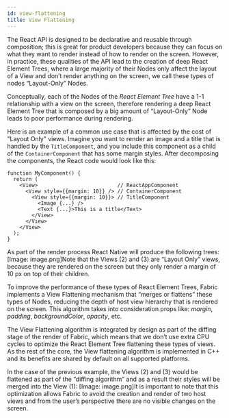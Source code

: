 ```yaml
---
id: view-flattening
title: View Flattening
---
```


The React API is designed to be declarative and reusable through composition; this is great for product developers because they can focus on what they want to render instead of how to render on the screen. However, in practice, these qualities of the API lead to the creation of deep React Element Trees, where a large majority of their Nodes only affect the layout of a View and don’t render anything on the screen, we call these types of nodes “Layout-Only” Nodes.

Conceptually, each of the Nodes of the _React Element Tree_ have a 1-1 relationship with a view on the screen, therefore rendering a deep React Element Tree that is composed by a big amount of “Layout-Only” Node leads to poor performance during rendering.

Here is an example of a common use case that is affected by the cost of "Layout Only" views. Imagine you want to render an image and a title that is handled by the `TitleComponent`, and you include this component as a child of the `ContainerComponent` that has some margin styles. After decomposing the components, the React code would look like this:

```
function MyComponent() {
  return (
    <View>                          // ReactAppComponent
      <View style={{margin: 10}} /> // ContainerComponent
        <View style={{margin: 10}}> // TitleComponent
          <Image {...} />
          <Text {...}>This is a title</Text>
        </View>
      </View>
    </View>
  );
}
```

As part of the render process React Native will produce the following trees:
[Image: image.png]Note that the Views (2) and (3) are “Layout Only” views, because they are rendered on the screen but they only render a margin of 10 px on top of their children.

To improve the performance of these types of React Element Trees, Fabric implements a View Flattening mechanism that “merges or flattens” these types of Nodes, reducing the depth of host view hierarchy that is rendered on the screen. This algorithm takes into consideration props like: _margin_, _padding_, _backgroundColor_, _opacity_, etc.

The View Flattening algorithm is integrated by design as part of the diffing stage of the render of Fabric, which means that we don’t use extra CPU cycles to optimize the React Element Tree flattening these types of views. As the rest of the core, the View flattening algorithm is implemented in C++ and its benefits are shared by default on all supported platforms.

In the case of the previous example, the Views (2) and (3) would be flattened as part of the “diffing algorithm” and as a result their styles will be merged into the View (1):
[Image: image.png]It is important to note that this optimization allows Fabric to avoid the creation and render of two host views and from the user’s perspective there are no visible changes on the screen.

